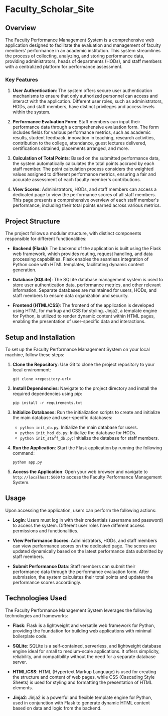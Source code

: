 # Faculty_Scholar_Site

## Overview
The Faculty Performance Management System is a comprehensive web application designed to facilitate the evaluation and management of faculty members' performance in an academic institution. This system streamlines the process of collecting, analyzing, and storing performance data, providing administrators, heads of departments (HODs), and staff members with a centralized platform for performance assessment.

### Key Features
1. **User Authentication**: The system offers secure user authentication mechanisms to ensure that only authorized personnel can access and interact with the application. Different user roles, such as administrators, HODs, and staff members, have distinct privileges and access levels within the system.

2. **Performance Evaluation Form**: Staff members can input their performance data through a comprehensive evaluation form. The form includes fields for various performance metrics, such as academic results, student feedback, innovation in teaching, research activities, contribution to the college, attendance, guest lectures delivered, certifications obtained, placements arranged, and more.

3. **Calculation of Total Points**: Based on the submitted performance data, the system automatically calculates the total points accrued by each staff member. The point calculation process considers the weighted values assigned to different performance metrics, ensuring a fair and accurate assessment of each faculty member's contributions.

4. **View Scores**: Administrators, HODs, and staff members can access a dedicated page to view the performance scores of all staff members. This page presents a comprehensive overview of each staff member's performance, including their total points earned across various metrics.

## Project Structure
The project follows a modular structure, with distinct components responsible for different functionalities:

- **Backend (Flask)**: The backend of the application is built using the Flask web framework, which provides routing, request handling, and data processing capabilities. Flask enables the seamless integration of Python code with HTML templates, facilitating dynamic content generation.

- **Database (SQLite)**: The SQLite database management system is used to store user authentication data, performance metrics, and other relevant information. Separate databases are maintained for users, HODs, and staff members to ensure data organization and security.

- **Frontend (HTML/CSS)**: The frontend of the application is developed using HTML for markup and CSS for styling. Jinja2, a template engine for Python, is utilized to render dynamic content within HTML pages, enabling the presentation of user-specific data and interactions.

## Setup and Installation
To set up the Faculty Performance Management System on your local machine, follow these steps:

1. **Clone the Repository**: Use Git to clone the project repository to your local environment:
    ```
    git clone <repository-url>
    ```

2. **Install Dependencies**: Navigate to the project directory and install the required dependencies using pip:
    ```
    pip install -r requirements.txt
    ```

3. **Initialize Databases**: Run the initialization scripts to create and initialize the main database and user-specific databases:
    - `python init_db.py`: Initialize the main database for users.
    - `python init_hod_db.py`: Initialize the database for HODs.
    - `python init_staff_db.py`: Initialize the database for staff members.

4. **Run the Application**: Start the Flask application by running the following command:
    ```
    python app.py
    ```

5. **Access the Application**: Open your web browser and navigate to `http://localhost:5000` to access the Faculty Performance Management System.

## Usage
Upon accessing the application, users can perform the following actions:

- **Login**: Users must log in with their credentials (username and password) to access the system. Different user roles have different access permissions and functionalities.

- **View Performance Scores**: Administrators, HODs, and staff members can view performance scores on the dedicated page. The scores are updated dynamically based on the latest performance data submitted by staff members.

- **Submit Performance Data**: Staff members can submit their performance data through the performance evaluation form. After submission, the system calculates their total points and updates the performance scores accordingly.

## Technologies Used
The Faculty Performance Management System leverages the following technologies and frameworks:

- **Flask**: Flask is a lightweight and versatile web framework for Python, providing the foundation for building web applications with minimal boilerplate code.

- **SQLite**: SQLite is a self-contained, serverless, and lightweight database engine ideal for small to medium-scale applications. It offers simplicity, reliability, and compatibility without the need for a separate database server.

- **HTML/CSS**: HTML (Hypertext Markup Language) is used for creating the structure and content of web pages, while CSS (Cascading Style Sheets) is used for styling and formatting the presentation of HTML elements.

- **Jinja2**: Jinja2 is a powerful and flexible template engine for Python, used in conjunction with Flask to generate dynamic HTML content based on data and logic from the backend.

